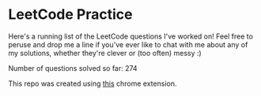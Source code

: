 # LeetCode Practice

Here's a running list of the LeetCode questions I've worked on! Feel free to peruse and drop me a line if you've ever like to chat with me about any of my solutions, whether they're clever or (too often) messy :)

Number of questions solved so far: 274

This repo was created using [this](https://github.com/QasimWani/LeetHub) chrome extension.
